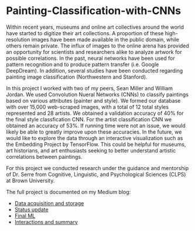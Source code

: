 # Painting-Classification-with-CNNs

Within recent years, museums and online art collectives around the world have started to digitize their art collections. A proportion of these high-resolution images have been made available in the public domain, while others remain private. The influx of images to the online arena has provided an opportunity for scientists and researchers alike to analyze artwork for possible correlations. In the past, neural networks have been used for pattern recognition and to produce pattern transfer (i.e. Google DeepDream). In addition, several studies have been conducted regarding painting image classification (Northwestern and Stanford).

In this project I worked with two of my peers, Sean Miller and William Jordan. We used Convolution Nueral Networks (CNNs) to classify paintings based on various attributes (painter and style). We formed our database with over 15,000 web-scraped images, with a total of 12 total styles represented and 28 artists. We obtained a validation accuracy of 40% for the final style classfication CNN. For the artist classification CNN we obtained an accuracy of 53%. If running time were not an issue, we would likely be able to greatly improve upon these accuracies. In the future, we would like to explore the data through an interactive visualization such as the Embedding Project by TensorFlow. This could be helpful for museums, art historians, and art enthusiasts seeking to better understand artistic correlations between paintings. 

For this project we conducted research under the guidance and mentorship of Dr. Serre from Cognitive, Linguistic, and Psychological Sciences (CLPS) at Brown University. 

The full project is documented on my Medium blog:
- [Data acquisition and storage](https://medium.com/@matthewbejtlich/v1s10n-preliminary-3-questions-f0ae91bf88c0)
- [Status update](https://medium.com/@matthewbejtlich/v1s10n-status-update-dec-3-67ee4601ff4)
- [Final ML](https://medium.com/@matthewbejtlich/final-machine-learning-and-reporting-visualization-5f58fa4713b1)
- [Interactions and summary](https://medium.com/@matthewbejtlich/interactive-application-summary-f180158a5ef1)
